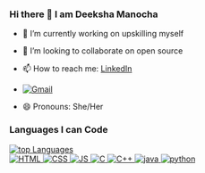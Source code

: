 ### Hi there 👋 I am Deeksha Manocha

- 🔭 I’m currently working on upskilling myself
- 👯 I’m looking to collaborate on open source
- 📫 How to reach me:  <a href="https://www.linkedin.com/in/deeksha-manocha-8752581b5/">LinkedIn</a>
- <a href="mailto:soumyamaheshwari011@gmail.com"><img src="https://img.shields.io/badge/Gmail-D14836?style=for-the-badge&logo=gmail&logoColor=white" alt="Gmail" /></a>

- 😄 Pronouns: She/Her

###  Languages I can Code
 <p>
  <a href="https://github.com/deekshamanocha">
    <img title="🔥" alt="top Languages"
    src="https://github-readme-stats.vercel.app/api/top-langs/?username=deekshamanocha&layout=compact&theme=dark&bg_color=202124" />
    <br>
  <img alt="HTML" src="https://img.shields.io/badge/html5-%23E34F26.svg?style=for-the-badge&logo=html5&logoColor=white">
  <img alt="CSS" src="https://img.shields.io/badge/css3-%231572B6.svg?style=for-the-badge&logo=css3&logoColor=white">
   <img alt="JS" src="https://img.shields.io/badge/javascript-%23323330.svg?style=for-the-badge&logo=javascript&logoColor=%23F7DF1E">
  <img alt="C" src="https://img.shields.io/badge/C-00599C?style=for-the-badge&logo=c&logoColor=white">
  <img alt="C++" src="https://img.shields.io/badge/C++-0000AA?style=for-the-badge&logo=c%2B%2B&logoColor=white">
 <img alt="java" src="https://img.shields.io/badge/java-%231572B6.svg?style=for-the-badge&logo=java&logoColor=white">
  <img alt="python" src="https://img.shields.io/badge/python-00599C?style=for-the-badge&logo=python%2B%2B&logoColor=white">
</p>

 

